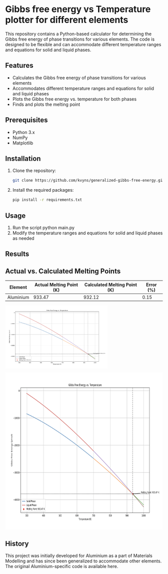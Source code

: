 # Gibbs free energy vs Temperature plotter for different elements

This repository contains a Python-based calculator for determining the Gibbs free energy of phase transitions for various elements. The code is designed to be flexible and can accommodate different temperature ranges and equations for solid and liquid phases.

## Features

- Calculates the Gibbs free energy of phase transitions for various elements
- Accommodates different temperature ranges and equations for solid and liquid phases
- Plots the Gibbs free energy vs. temperature for both phases
- Finds and plots the melting point

## Prerequisites

- Python 3.x
- NumPy
- Matplotlib

## Installation

1. Clone the repository:
   ```bash
   git clone https://github.com/kvyns/generalized-gibbs-free-energy.git
   ```
2. Install the required packages:
   ```bash
   pip install -r requirements.txt
   ```

## Usage

1. Run the script python main.py
2. Modify the temperature ranges and equations for solid and liquid phases as needed

## Results
 Actual vs. Calculated Melting Points
 --------------------------------------
| Element |	Actual Melting Point (K) |	Calculated Melting Point (K) | Error (%) |
| ------- | ------------------------ | ---------------------------- | --------- |
| Aluminium |	933.47 |	932.12 |	0.15 |

<img src = "Calculated.png" height = 200px width="auto" align="center"/>
<p align="center">
  <img src="Calculated.png" height="500px" width="auto"/>
</p>

## History
This project was initially developed for Aluminium as a part of Materials Modelling and has since been generalized to accommodate other elements. The original Aluminium-specific code is available here.
